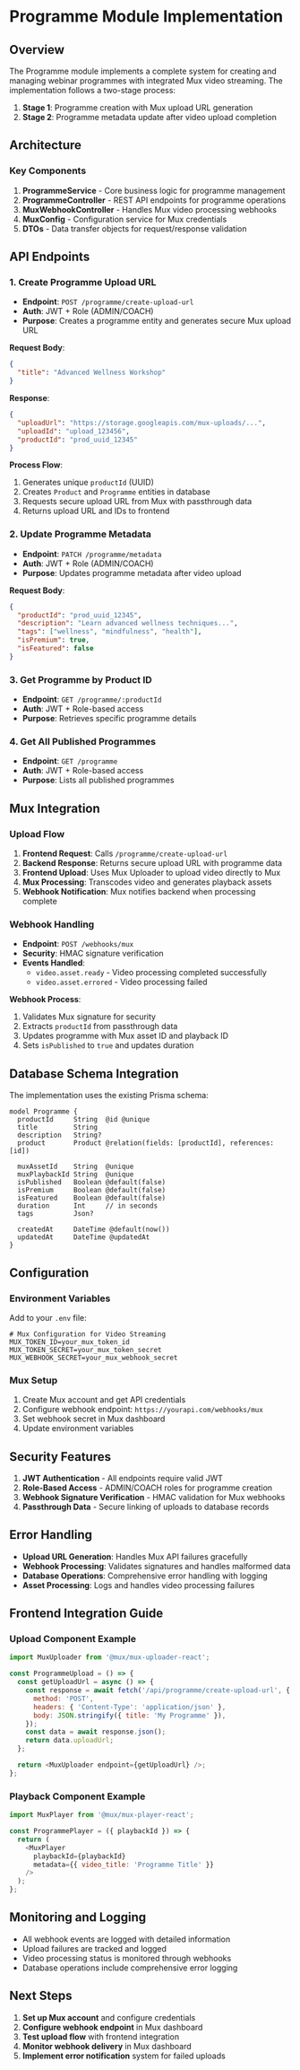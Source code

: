 # Programme Module Implementation

## Overview

The Programme module implements a complete system for creating and managing webinar programmes with integrated Mux video streaming. The implementation follows a two-stage process:

1. **Stage 1**: Programme creation with Mux upload URL generation
2. **Stage 2**: Programme metadata update after video upload completion

## Architecture

### Key Components

1. **ProgrammeService** - Core business logic for programme management
2. **ProgrammeController** - REST API endpoints for programme operations
3. **MuxWebhookController** - Handles Mux video processing webhooks
4. **MuxConfig** - Configuration service for Mux credentials
5. **DTOs** - Data transfer objects for request/response validation

## API Endpoints

### 1. Create Programme Upload URL

- **Endpoint**: `POST /programme/create-upload-url`
- **Auth**: JWT + Role (ADMIN/COACH)
- **Purpose**: Creates a programme entity and generates secure Mux upload URL

**Request Body**:

```json
{
  "title": "Advanced Wellness Workshop"
}
```

**Response**:

```json
{
  "uploadUrl": "https://storage.googleapis.com/mux-uploads/...",
  "uploadId": "upload_123456",
  "productId": "prod_uuid_12345"
}
```

**Process Flow**:

1. Generates unique `productId` (UUID)
2. Creates `Product` and `Programme` entities in database
3. Requests secure upload URL from Mux with passthrough data
4. Returns upload URL and IDs to frontend

### 2. Update Programme Metadata

- **Endpoint**: `PATCH /programme/metadata`
- **Auth**: JWT + Role (ADMIN/COACH)
- **Purpose**: Updates programme metadata after video upload

**Request Body**:

```json
{
  "productId": "prod_uuid_12345",
  "description": "Learn advanced wellness techniques...",
  "tags": ["wellness", "mindfulness", "health"],
  "isPremium": true,
  "isFeatured": false
}
```

### 3. Get Programme by Product ID

- **Endpoint**: `GET /programme/:productId`
- **Auth**: JWT + Role-based access
- **Purpose**: Retrieves specific programme details

### 4. Get All Published Programmes

- **Endpoint**: `GET /programme`
- **Auth**: JWT + Role-based access
- **Purpose**: Lists all published programmes

## Mux Integration

### Upload Flow

1. **Frontend Request**: Calls `/programme/create-upload-url`
2. **Backend Response**: Returns secure upload URL with programme data
3. **Frontend Upload**: Uses Mux Uploader to upload video directly to Mux
4. **Mux Processing**: Transcodes video and generates playback assets
5. **Webhook Notification**: Mux notifies backend when processing complete

### Webhook Handling

- **Endpoint**: `POST /webhooks/mux`
- **Security**: HMAC signature verification
- **Events Handled**:
  - `video.asset.ready` - Video processing completed successfully
  - `video.asset.errored` - Video processing failed

**Webhook Process**:

1. Validates Mux signature for security
2. Extracts `productId` from passthrough data
3. Updates programme with Mux asset ID and playback ID
4. Sets `isPublished` to `true` and updates duration

## Database Schema Integration

The implementation uses the existing Prisma schema:

```prisma
model Programme {
  productId     String  @id @unique
  title         String
  description   String?
  product       Product @relation(fields: [productId], references: [id])

  muxAssetId    String  @unique
  muxPlaybackId String  @unique
  isPublished   Boolean @default(false)
  isPremium     Boolean @default(false)
  isFeatured    Boolean @default(false)
  duration      Int     // in seconds
  tags          Json?

  createdAt     DateTime @default(now())
  updatedAt     DateTime @updatedAt
}
```

## Configuration

### Environment Variables

Add to your `.env` file:

```env
# Mux Configuration for Video Streaming
MUX_TOKEN_ID=your_mux_token_id
MUX_TOKEN_SECRET=your_mux_token_secret
MUX_WEBHOOK_SECRET=your_mux_webhook_secret
```

### Mux Setup

1. Create Mux account and get API credentials
2. Configure webhook endpoint: `https://yourapi.com/webhooks/mux`
3. Set webhook secret in Mux dashboard
4. Update environment variables

## Security Features

1. **JWT Authentication** - All endpoints require valid JWT
2. **Role-Based Access** - ADMIN/COACH roles for programme creation
3. **Webhook Signature Verification** - HMAC validation for Mux webhooks
4. **Passthrough Data** - Secure linking of uploads to database records

## Error Handling

- **Upload URL Generation**: Handles Mux API failures gracefully
- **Webhook Processing**: Validates signatures and handles malformed data
- **Database Operations**: Comprehensive error handling with logging
- **Asset Processing**: Logs and handles video processing failures

## Frontend Integration Guide

### Upload Component Example

```javascript
import MuxUploader from '@mux/mux-uploader-react';

const ProgrammeUpload = () => {
  const getUploadUrl = async () => {
    const response = await fetch('/api/programme/create-upload-url', {
      method: 'POST',
      headers: { 'Content-Type': 'application/json' },
      body: JSON.stringify({ title: 'My Programme' }),
    });
    const data = await response.json();
    return data.uploadUrl;
  };

  return <MuxUploader endpoint={getUploadUrl} />;
};
```

### Playback Component Example

```javascript
import MuxPlayer from '@mux/mux-player-react';

const ProgrammePlayer = ({ playbackId }) => {
  return (
    <MuxPlayer
      playbackId={playbackId}
      metadata={{ video_title: 'Programme Title' }}
    />
  );
};
```

## Monitoring and Logging

- All webhook events are logged with detailed information
- Upload failures are tracked and logged
- Video processing status is monitored through webhooks
- Database operations include comprehensive error logging

## Next Steps

1. **Set up Mux account** and configure credentials
2. **Configure webhook endpoint** in Mux dashboard
3. **Test upload flow** with frontend integration
4. **Monitor webhook delivery** in Mux dashboard
5. **Implement error notification** system for failed uploads
